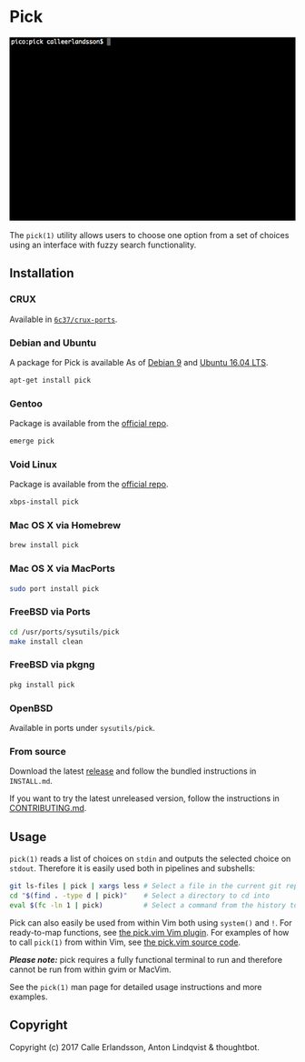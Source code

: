 # Pick

![pick(1) usage](screencast.gif)

The `pick(1)` utility allows users to choose one option from a set of choices
using an interface with fuzzy search functionality.

## Installation

### CRUX

Available in [`6c37/crux-ports`][crux].

### Debian and Ubuntu

A package for Pick is available As of [Debian 9][debian]
and [Ubuntu 16.04 LTS][ubuntu].

```sh
apt-get install pick
```

### Gentoo

Package is available from the [official repo][gentoo].

```sh
emerge pick
```

### Void Linux

Package is available from the [official repo][void].

```sh
xbps-install pick
```

### Mac OS X via Homebrew

```sh
brew install pick
```

### Mac OS X via MacPorts

```sh
sudo port install pick
```

### FreeBSD via Ports

```sh
cd /usr/ports/sysutils/pick
make install clean
```

### FreeBSD via pkgng

```sh
pkg install pick
```

### OpenBSD

Available in ports under `sysutils/pick`.

### From source

Download the latest [release] and follow the bundled instructions in
`INSTALL.md`.

If you want to try the latest unreleased version,
follow the instructions in [CONTRIBUTING.md][current].

[crux]: https://github.com/6c37/crux-ports
[current]: https://github.com/calleerlandsson/pick/blob/master/CONTRIBUTING.md
[debian]: https://packages.debian.org/stretch/pick
[gentoo]: https://packages.gentoo.org/packages/sys-apps/pick
[release]: https://github.com/calleerlandsson/pick/releases/
[ubuntu]: https://packages.ubuntu.com/xenial/pick
[void]: https://github.com/voidlinux/void-packages/blob/master/srcpkgs/pick/template

## Usage

`pick(1)` reads a list of choices on `stdin` and outputs the selected choice on
`stdout`. Therefore it is easily used both in pipelines and subshells:

```sh
git ls-files | pick | xargs less # Select a file in the current git repository to view in less
cd "$(find . -type d | pick)"    # Select a directory to cd into
eval $(fc -ln 1 | pick)          # Select a command from the history to execute
```

Pick can also easily be used from within Vim both using `system()` and `!`. For
ready-to-map functions, see [the pick.vim Vim plugin]. For examples of how to
call `pick(1)` from within Vim, see [the pick.vim source code].

***Please note:*** pick requires a fully functional terminal to run and
therefore cannot be run from within gvim or MacVim.

See the `pick(1)` man page for detailed usage instructions and more examples.

[the pick.vim Vim plugin]: https://github.com/calleerlandsson/pick.vim/
[the pick.vim source code]: https://github.com/calleerlandsson/pick.vim/blob/master/plugin/pick.vim

## Copyright

Copyright (c) 2017 Calle Erlandsson, Anton Lindqvist & thoughtbot.
